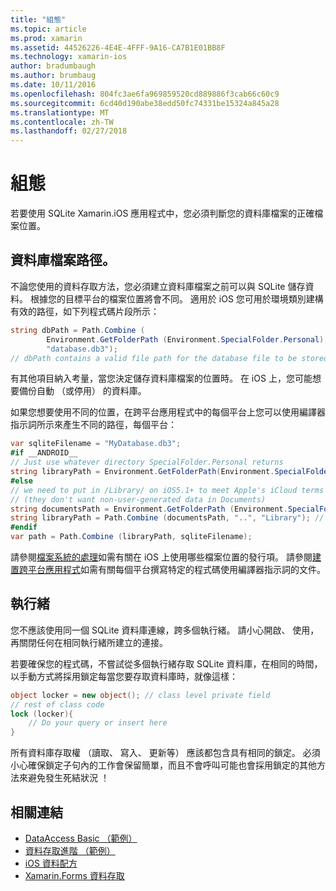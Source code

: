 ```yaml
---
title: "組態"
ms.topic: article
ms.prod: xamarin
ms.assetid: 44526226-4E4E-4FFF-9A16-CA7B1E01BB8F
ms.technology: xamarin-ios
author: bradumbaugh
ms.author: brumbaug
ms.date: 10/11/2016
ms.openlocfilehash: 804fc3ae6fa969859520cd889886f3cab66c60c9
ms.sourcegitcommit: 6cd40d190abe38edd50fc74331be15324a845a28
ms.translationtype: MT
ms.contentlocale: zh-TW
ms.lasthandoff: 02/27/2018
---
```

# <a name="configuration"></a>組態

若要使用 SQLite Xamarin.iOS 應用程式中，您必須判斷您的資料庫檔案的正確檔案位置。

## <a name="database-file-path"></a>資料庫檔案路徑。

不論您使用的資料存取方法，您必須建立資料庫檔案之前可以與 SQLite 儲存資料。 根據您的目標平台的檔案位置將會不同。 適用於 iOS 您可用於環境類別建構有效的路徑，如下列程式碼片段所示：

```csharp
string dbPath = Path.Combine (
        Environment.GetFolderPath (Environment.SpecialFolder.Personal),
        "database.db3");
// dbPath contains a valid file path for the database file to be stored
```

有其他項目納入考量，當您決定儲存資料庫檔案的位置時。 在 iOS 上，您可能想要備份自動 （或停用） 的資料庫。

如果您想要使用不同的位置，在跨平台應用程式中的每個平台上您可以使用編譯器指示詞所示來產生不同的路徑，每個平台：

```csharp
var sqliteFilename = "MyDatabase.db3";
#if __ANDROID__
// Just use whatever directory SpecialFolder.Personal returns
string libraryPath = Environment.GetFolderPath(Environment.SpecialFolder.Personal); ;
#else
// we need to put in /Library/ on iOS5.1+ to meet Apple's iCloud terms
// (they don't want non-user-generated data in Documents)
string documentsPath = Environment.GetFolderPath (Environment.SpecialFolder.Personal); // Documents folder
string libraryPath = Path.Combine (documentsPath, "..", "Library"); // Library folder instead
#endif
var path = Path.Combine (libraryPath, sqliteFilename);
```

請參閱[檔案系統的處理](~/ios/app-fundamentals/file-system.md)如需有關在 iOS 上使用哪些檔案位置的發行項。 請參閱[建置跨平台應用程式](~/cross-platform/app-fundamentals/building-cross-platform-applications/index.md)如需有關每個平台撰寫特定的程式碼使用編譯器指示詞的文件。

## <a name="threading"></a>執行緒

您不應該使用同一個 SQLite 資料庫連線，跨多個執行緒。 請小心開啟、 使用，再關閉任何在相同執行緒所建立的連接。

若要確保您的程式碼，不嘗試從多個執行緒存取 SQLite 資料庫，在相同的時間，以手動方式將採用鎖定每當您要存取資料庫時，就像這樣：

```csharp
object locker = new object(); // class level private field
// rest of class code
lock (locker){
    // Do your query or insert here
}
```

所有資料庫存取權 （讀取、 寫入、 更新等） 應該都包含具有相同的鎖定。 必須小心確保鎖定子句內的工作會保留簡單，而且不會呼叫可能也會採用鎖定的其他方法來避免發生死結狀況 ！


## <a name="related-links"></a>相關連結

- [DataAccess Basic （範例）](https://github.com/xamarin/mobile-samples/tree/master/DataAccess/Basic)
- [資料存取進階 （範例）](https://github.com/xamarin/mobile-samples/tree/master/DataAccess/Advanced)
- [iOS 資料配方](https://developer.xamarin.com/recipes/ios/data/sqlite/)
- [Xamarin.Forms 資料存取](~/xamarin-forms/app-fundamentals/databases.md)
